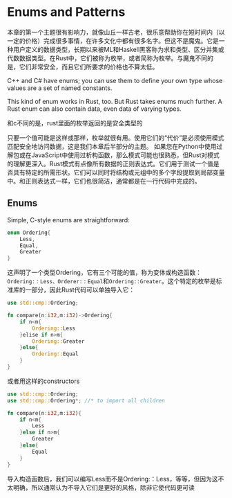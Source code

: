 # Enums and Patterns 
本章的第一个主题很有影响力，就像山丘一样古老，很乐意帮助你在短时间内（以一定的价格）完成很多事情，在许多文化中都有很多名字。但这不是魔鬼。它是一种用户定义的数据类型，长期以来被ML和Haskell黑客称为求和类型、区分并集或代数数据类型。在Rust中，它们被称为枚举，或者简称为枚举。与魔鬼不同的是，它们非常安全，而且它们所要求的价格也不算太低。


C++ and C# have enums; you can use them to define your own type whose values are a set of named constants.

This kind of enum works in Rust, too. But Rust takes enums much further. A Rust enum can also contain data, even data of varying types. 


和c不同的是，rust里面的枚举返回的是安全类型的

只要一个值可能是这样或那样，枚举就很有用。使用它们的“代价”是必须使用模式匹配安全地访问数据，这是我们本章后半部分的主题。
如果您在Python中使用过解包或在JavaScript中使用过析构函数，那么模式可能也很熟悉，但Rust对模式的理解更深入。Rust模式有点像所有数据的正则表达式。它们用于测试一个值是否具有特定的所需形状。它们可以同时将结构或元组中的多个字段提取到局部变量中。和正则表达式一样，它们也很简洁，通常都是在一行代码中完成的。

## Enums 
Simple, C-style enums are straightforward:
```c
enum Ordering{
    Less,
    Equal,
    Greater
}
```
这声明了一个类型Ordering，它有三个可能的值，称为变体或构造函数：`Ordering:：Less、Orderer:：Equal`和`Ordering::Greater`。这个特定的枚举是标准库的一部分，因此Rust代码可以单独导入它：
```rust
use std::cmp::Ordering;

fn compare(n:i32,m:i32)->Ordering{
    if n<m{
        Ordering::Less
    }elise if n>m{
        Ordering::Greater
    }else{
        Ordering::Equal
    }
}
```
或者用这样的constructors
```rust
use std::cmp::Ordering;
use std::cmp::Ordering*; //* to import all children 

fn compare(n:i32,m:i32){
    if n<m{
        Less
    }else if n>m{
        Greater
    }else{
        Equal
    }
}
```
导入构造函数后，我们可以编写Less而不是Ordering:：Less，等等，但因为这不太明确，所以通常认为不导入它们是更好的风格，除非它使代码更可读
